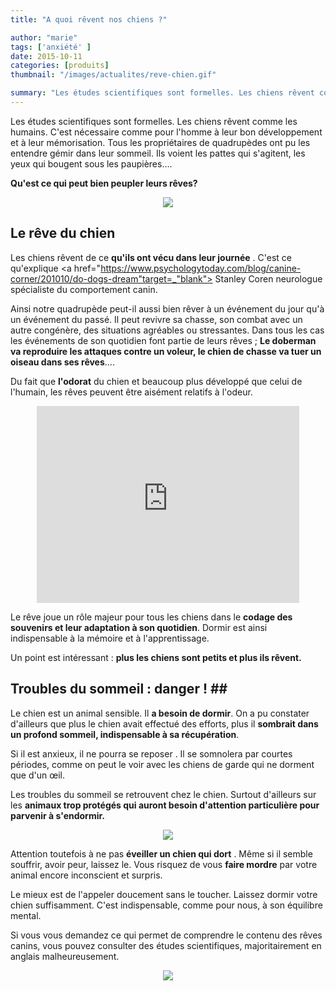 ```yaml
---
title: "A quoi rêvent nos chiens ?"

author: "marie"
tags: ['anxiété' ]
date: 2015-10-11
categories: [produits]
thumbnail: "/images/actualites/reve-chien.gif"

summary: "Les études scientifiques sont formelles. Les chiens rêvent comme les humains. C'est nécessaire comme pour l'homme à leur bon développement et à leur mémorisation. Tous les propriétaires de quadrupèdes ont pu les entendre gémir dans leur sommeil. Ils voient les pattes qui s'agitent, les yeux qui bougent sous les paupières....."
---
```




Les études scientifiques sont formelles. Les chiens rêvent comme les humains. C'est nécessaire comme pour l'homme à leur bon développement et à leur mémorisation. Tous les propriétaires de quadrupèdes ont pu les entendre gémir dans leur sommeil. Ils voient les pattes qui s'agitent, les yeux qui bougent sous les paupières....

<b>Qu'est ce qui peut bien peupler leurs rêves?</b>

<p align="center"><img src="/images/actualites/reve-chien.gif"></p>

## Le rêve du chien ##
Les chiens rêvent de ce <b>qu'ils ont vécu dans leur journée</b> . C'est ce qu'explique <a href="https://www.psychologytoday.com/blog/canine-corner/201010/do-dogs-dream"target=_"blank"> Stanley Coren </a> neurologue spécialiste du comportement canin.

Ainsi notre quadrupède peut-il aussi bien rêver à un événement du jour qu'à un événement du passé. Il peut revivre sa chasse, son combat avec un autre congénère, des situations agréables ou stressantes. Dans tous les cas les événements de son quotidien font partie de leurs rêves ; <b>Le doberman va reproduire les attaques contre un voleur, le chien de chasse va tuer un oiseau dans ses rêves</b>....

Du fait que <b>l'odorat</b> du chien et beaucoup plus développé que celui de l'humain, les rêves peuvent être aisément relatifs à l'odeur.

<p align="center"><iframe width="420" height="315" src="https://www.youtube.com/embed/lcJU9ZFV9_Q" frameborder="0" allowfullscreen></iframe></p>

Le rêve joue un rôle majeur pour tous les chiens dans le <b>codage des souvenirs et leur adaptation à son quotidien</b>. Dormir est ainsi indispensable à la mémoire et à l'apprentissage.

Un point est intéressant : <b>plus les chiens sont petits et plus ils rêvent.</b>




## Troubles du sommeil : danger ! ##


Le chien est un animal sensible. Il <b>a besoin de dormir</b>. On a pu constater d'ailleurs que plus le chien avait effectué des efforts, plus il <b>sombrait dans un profond sommeil, indispensable à sa récupération</b>.

Si il est anxieux, il ne pourra se reposer . Il se somnolera par courtes périodes, comme on peut le voir avec les chiens de garde qui ne dorment que d'un œil.

Les troubles du sommeil se retrouvent chez le chien. Surtout d'ailleurs sur les <b>animaux trop protégés qui auront besoin d'attention particulière pour parvenir à s'endormir.</b>


<p align="center"><img src="/images/actualites/troublessommeilt.jpg"</p>

Attention toutefois à ne pas <b>éveiller un chien qui dort</b> . Même si il semble souffrir, avoir peur, laissez le. Vous risquez de vous <b>faire mordre</b>  par votre animal encore inconscient et surpris.

Le mieux est de l'appeler doucement sans le toucher. Laissez dormir votre chien suffisamment. C'est indispensable, comme pour nous, à son équilibre mental.

Si vous vous demandez ce qui permet de comprendre le contenu des rêves canins, vous pouvez consulter des études scientifiques, majoritairement en anglais malheureusement.

<p align="center"><img src="/images/actualites/dogs-dreams.jpg"</p>